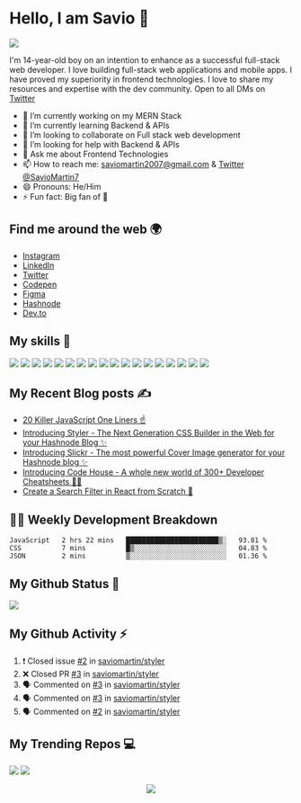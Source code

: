 # Hello, I am Savio 👋

![](https://raw.githubusercontent.com/saviomartin/saviomartin/main/github-banner%20(1).png)

I'm 14-year-old boy on an intention to enhance as a successful full-stack web developer. I love building full-stack web applications and mobile apps. I have proved my superiority in frontend technologies. I love to share my resources and expertise with the dev community. Open to all DMs on [Twitter](https://twitter.com/SavioMartin7)

- 🔭 I’m currently working on my MERN Stack
- 🌱 I’m currently learning Backend & APIs
- 👯 I’m looking to collaborate on Full stack web development
- 🤔 I’m looking for help with Backend & APIs
- 💬 Ask me about Frontend Technologies
- 📫 How to reach me: [saviomartin2007@gmail.com](mailto:saviomartin2007@gmail.com) & [Twitter @SavioMartin7](https://twitter.com/SavioMartin7)
- 😄 Pronouns: He/Him
- ⚡ Fun fact: Big fan of 🌈

## Find me around the web 🌍

- [Instagram](https://www.instagram.com/teen_developer/)
- [LinkedIn](https://www.linkedin.com/in/saviomartin)
- [Twitter](https://twitter.com/saviomartin7)
- [Codepen](https://codepen.io/saviomartin/)
- [Figma](https://www.figma.com/@saviomartin)
- [Hashnode](https://hashnode.com/@saviomartin)
- [Dev.to](https://dev.to/saviomartin)

## My skills 🚀

![](https://img.shields.io/badge/HTML5-E34F26?style=for-the-badge&logo=html5&logoColor=white)
![](https://img.shields.io/badge/JavaScript-F7DF1E?style=for-the-badge&logo=javascript&logoColor=black)
![](https://img.shields.io/badge/Node.js-43853D?style=for-the-badge&logo=node.js&logoColor=white)
![](https://img.shields.io/badge/CSS3-1572B6?style=for-the-badge&logo=css3&logoColor=white)
![](https://img.shields.io/badge/Sass-CC6699?style=for-the-badge&logo=sass&logoColor=white)
![](https://img.shields.io/badge/Markdown-000000?style=for-the-badge&logo=markdown&logoColor=white)
![](https://img.shields.io/badge/Express.js-404D59?style=for-the-badge)
![](https://img.shields.io/badge/React-20232A?style=for-the-badge&logo=react&logoColor=61DAFB)
![](https://img.shields.io/badge/Tailwind_CSS-38B2AC?style=for-the-badge&logo=tailwind-css&logoColor=white)
![](https://img.shields.io/badge/Bootstrap-563D7C?style=for-the-badge&logo=bootstrap&logoColor=white)
![](https://img.shields.io/badge/Material--UI-0081CB?style=for-the-badge&logo=material-ui&logoColor=white)
![](https://img.shields.io/badge/Redux-593D88?style=for-the-badge&logo=redux&logoColor=white)
![](https://img.shields.io/badge/jQuery-0769AD?style=for-the-badge&logo=jquery&logoColor=white)
![](https://img.shields.io/badge/Netlify-00C7B7?style=for-the-badge&logo=netlify&logoColor=white)
![](https://img.shields.io/badge/MongoDB-4EA94B?style=for-the-badge&logo=mongodb&logoColor=white)
![](https://img.shields.io/badge/Heroku-430098?style=for-the-badge&logo=heroku&logoColor=white)
![](https://img.shields.io/badge/Google_Cloud-4285F4?style=for-the-badge&logo=google-cloud&logoColor=white)
![](https://img.shields.io/badge/figma-0AC97F?style=for-the-badge&logo=figma&logoColor=white)

## My Recent Blog posts ✍️

<!-- BLOG-POST-LIST:START -->
- [20 Killer JavaScript One Liners ☝️](https://saviomartin.com/20-killer-javascript-one-liners)
- [Introducing Styler - The Next Generation CSS Builder in the Web for your Hashnode Blog ✨️](https://saviomartin.com/styler)
- [Introducing Slickr - The most powerful Cover Image generator for your Hashnode blog ✨️](https://saviomartin.com/introducing-slickr-the-most-powerful-cover-image-generator-for-your-hashnode-blog)
- [Introducing Code House - A whole new world of 300+ Developer Cheatsheets 👨‍💻](https://saviomartin.com/introducing-code-house-a-whole-new-world-of-300-developer-cheatsheets)
- [Create a Search Filter in React from Scratch 🔎](https://saviomartin.com/create-a-search-filter-in-react-from-scratch)
<!-- BLOG-POST-LIST:END -->

## 👨‍💻 Weekly Development Breakdown

<!--START_SECTION:waka-->
```text
JavaScript   2 hrs 22 mins   ███████████████████████▒░   93.81 % 
CSS          7 mins          █▒░░░░░░░░░░░░░░░░░░░░░░░   04.83 % 
JSON         2 mins          ▒░░░░░░░░░░░░░░░░░░░░░░░░   01.36 % 
```
<!--END_SECTION:waka-->

## My Github Status 🦸

![](https://github-readme-stats.vercel.app/api?username=saviomartin&show_icons=true&bg_color=45,fc00ff,00dbde&title_color=fff&text_color=fff)

## My Github Activity ⚡

<!--START_SECTION:activity-->
1. ❗️ Closed issue [#2](https://github.com/saviomartin/styler/issues/2) in [saviomartin/styler](https://github.com/saviomartin/styler)
2. ❌ Closed PR [#3](https://github.com/saviomartin/styler/pull/3) in [saviomartin/styler](https://github.com/saviomartin/styler)
3. 🗣 Commented on [#3](https://github.com/saviomartin/styler/issues/3) in [saviomartin/styler](https://github.com/saviomartin/styler)
4. 🗣 Commented on [#3](https://github.com/saviomartin/styler/issues/3) in [saviomartin/styler](https://github.com/saviomartin/styler)
5. 🗣 Commented on [#2](https://github.com/saviomartin/styler/issues/2) in [saviomartin/styler](https://github.com/saviomartin/styler)
<!--END_SECTION:activity-->

## My Trending Repos 💻

[![](https://github-readme-stats.vercel.app/api/pin/?username=saviomartin&repo=slickr&bg_color=45,fc00ff,00dbde&title_color=fff&text_color=fff)](https://github.com/saviomartin/gradientking)
[![](https://github-readme-stats.vercel.app/api/pin/?username=saviomartin&repo=codehouse&bg_color=45,fc00ff,00dbde&title_color=fff&text_color=fff)](https://github.com/saviomartin/loficlub)

<p align='center'><img src='https://visitor-badge.laobi.icu/badge?page_id=saviomartin'></p>

